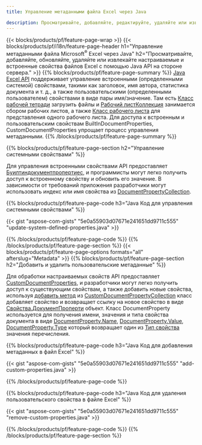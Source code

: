 ```yaml
---
title: Управление метаданными файла Excel через Java

description: Просматривайте, добавляйте, редактируйте, удаляйте или извлекайте метаданные файлов Excel с помощью всего нескольких строк кода Java
---
```

{{< blocks/products/pf/feature-page-wrap >}}
{{< blocks/products/pf/i18n/feature-page-header h1="Управление метаданными файла Microsoft<sup>&reg;</sup> Excel через Java" h2="Просматривайте, добавляйте, обновляйте, удаляйте или извлекайте настраиваемые и встроенные свойства файлов Excel с помощью Java API на стороне сервера." >}}
{{% blocks/products/pf/feature-page-summary %}}
[Java Excel API](/cells/java/) поддерживает управление встроенными (определенными системой) свойствами, такими как заголовок, имя автора, статистика документа и т. д., а также пользовательскими (определенными пользователем) свойствами в виде пары имя/значение. Там есть [Класс рабочей тетради](https://reference.aspose.com/cells/java/com.aspose.cells/Workbook) загрузить файлы и [Рабочий листКоллекция](https://reference.aspose.com/cells/java/com.aspose.cells/WorksheetCollection) занимается сбором рабочих листов, а также [Класс рабочего листа](https://reference.aspose.com/cells/java/com.aspose.cells/Worksheet) для представления одного рабочего листа. Для доступа к встроенным и пользовательским свойствам BuiltInDocumentProperties, CustomDocumentProperties упрощает процесс управления метаданными. 
{{% /blocks/products/pf/feature-page-summary %}}

{{% blocks/products/pf/feature-page-section h2="Управление системными свойствами" %}}

Для управления встроенными свойствами API предоставляет [Буилтиндокументпропертиес](https://reference.aspose.com/cells/java/com.aspose.cells/worksheetcollection#BuiltInDocumentProperties), и программисты могут легко получить доступ к встроенному свойству и обновить его значение. В зависимости от требований приложения разработчики могут использовать индекс или имя свойства из [DocumentPropertyCollection](https://reference.aspose.com/cells/java/com.aspose.cells/DocumentPropertyCollection). 

{{% blocks/products/pf/feature-page-code h3="Java Код для управления системными свойствами" %}}

{{< gist "aspose-com-gists" "5e0a55903d07671e241651dd9711c555" "update-system-defined-properties.java" >}}

{{% /blocks/products/pf/feature-page-code %}}
{{% /blocks/products/pf/feature-page-section %}}
{{< blocks/products/pf/feature-page-options formats="all" afterslug="Metadata" >}}
{{% blocks/products/pf/feature-page-section h2="Добавить и удалить пользовательские метаданные" %}}

Для обработки настраиваемых свойств API предоставляет [CustomDocumentProperties](https://reference.aspose.com/cells/java/com.aspose.cells/worksheetcollection#CustomDocumentProperties), и разработчики могут легко получить доступ к существующим свойствам, а также добавить новые свойства, используя [добавить метод](https://reference.aspose.com/cells/java/com.aspose.cells/customdocumentpropertycollection#add(java.lang.String,%20boolean)) из [CustomDocumentPropertyCollection](https://reference.aspose.com/cells/java/com.aspose.cells/CustomDocumentPropertyCollection) класс добавляет свойство и возвращает ссылку на новое свойство в виде [Свойства.ДокументПроперти](https://reference.aspose.com/cells/java/com.aspose.cells/DocumentProperty) объект. Класс DocumentProperty используется для получения имени, значения и типа свойства документа в виде [DocumentProperty.Name](https://reference.aspose.com/cells/java/com.aspose.cells/documentproperty#Name), [DocumentProperty.Value](https://reference.aspose.com/cells/java/com.aspose.cells/documentproperty#Value),  [DocumentProperty.Type](https://reference.aspose.com/cells/java/com.aspose.cells/documentproperty#Type) который возвращает один из [Тип свойства](https://reference.aspose.com/cells/java/com.aspose.cells/PropertyType) значения перечисления. 
 
{{% blocks/products/pf/feature-page-code h3="Java Код для добавления метаданных в файл Excel" %}}

{{< gist "aspose-com-gists" "5e0a55903d07671e241651dd9711c555" "add-custom-properties.java" >}}

{{% /blocks/products/pf/feature-page-code %}}


{{% blocks/products/pf/feature-page-code h3="Java Код для удаления пользовательского свойства в файле Excel" %}}

{{< gist "aspose-com-gists" "5e0a55903d07671e241651dd9711c555" "remove-custom-properties.java" >}}

{{% /blocks/products/pf/feature-page-code %}}
{{% /blocks/products/pf/feature-page-section %}}
